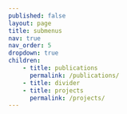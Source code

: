 ```yaml
---
published: false
layout: page
title: submenus
nav: true
nav_order: 5
dropdown: true
children: 
    - title: publications
      permalink: /publications/
    - title: divider
    - title: projects
      permalink: /projects/
---
```

